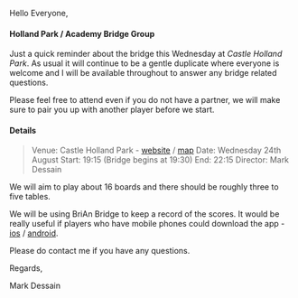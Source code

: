
Hello Everyone,

#### Holland Park / Academy Bridge Group

Just a quick reminder about the bridge this Wednesday at _Castle Holland Park_. As usual it will continue to be a gentle duplicate where everyone is welcome and I will be available throughout to answer any bridge related questions.

Please feel free to attend even if you do not have a partner, we will make sure to pair you up with another player before we start.

#### Details

> Venue: Castle Holland Park - [website](https://www.castlehollandpark.co.uk/) / [map](https://goo.gl/maps/AabBbGnSKvq)
> Date: Wednesday 24th August
> Start: 19:15 (Bridge begins at 19:30)
> End: 22:15
> Director: Mark Dessain


We will aim to play about 16 boards and there should be roughly three to five tables.

We will be using BriAn Bridge to keep a record of the scores. It would be really useful if players who have mobile phones could download the app - [ios](https://itunes.apple.com/gb/app/free-brian-bridge-client/id576769349?mt=8) / [android](https://play.google.com/store/apps/details?id=freebrian.com&hl=en_GB).

Please do contact me if you have any questions.

Regards,

Mark Dessain
